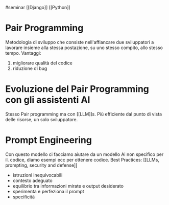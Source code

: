 #seminar 
[[Django]] [[Python]] 
# Pair Programming
Metodologia di sviluppo che consiste nell'affiancare due sviluppatori a lavorare insieme alla stessa postazione, su uno stesso compito, allo stesso tempo. Vantaggi:
1. migliorare qualità del codice
2. riduzione di bug
# Evoluzione del Pair Programming con gli assistenti AI
Stesso Pair programming ma con [[LLM]]s. Più efficiente dal punto di vista delle risorse, un solo sviluppatore.
# Prompt Engineering
Con questo modello ci facciamo aiutare da un modello Ai non specifico per il. codice, diamo esempi ecc per ottenere codice.
Best Practices: [[LLMs, prompting, security and defense]]
- istruzioni inequivocabili
- contesto adeguato
- equilibrio tra informazioni mirate e output desiderato
- sperimenta e perfeziona il prompt
- specificità
